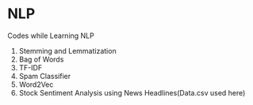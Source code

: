 # NLP
Codes while Learning NLP

1. Stemming and Lemmatization
2. Bag of Words
3. TF-IDF
4. Spam Classifier
5. Word2Vec
6. Stock Sentiment Analysis using News Headlines(Data.csv used here)
